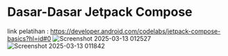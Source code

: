 # Dasar-Dasar Jetpack Compose
link pelatihan : https://developer.android.com/codelabs/jetpack-compose-basics?hl=id#0
![Screenshot 2025-03-13 012527](https://github.com/user-attachments/assets/ff291b28-638f-40cd-ae7e-79f1f1d4a656)
![Screenshot 2025-03-13 011842](https://github.com/user-attachments/assets/0bc26c2a-29d1-4d87-8487-140487337249)

